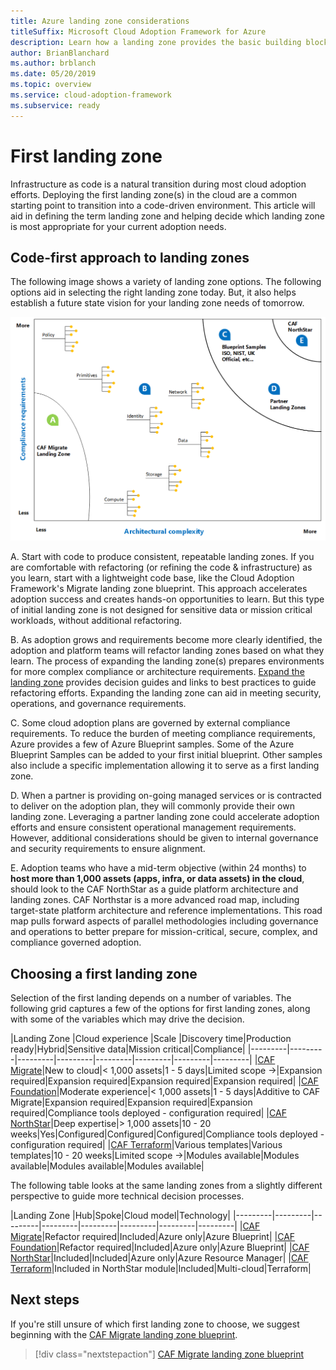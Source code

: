 ```yaml
---
title: Azure landing zone considerations
titleSuffix: Microsoft Cloud Adoption Framework for Azure
description: Learn how a landing zone provides the basic building block of any cloud adoption environment.
author: BrianBlanchard
ms.author: brblanch
ms.date: 05/20/2019
ms.topic: overview
ms.service: cloud-adoption-framework
ms.subservice: ready
---
```


# First landing zone

Infrastructure as code is a natural transition during most cloud adoption efforts. Deploying the first landing zone(s) in the cloud are a common starting point to transition into a code-driven environment. This article will aid in defining the term landing zone and helping decide which landing zone is most appropriate for your current adoption needs.

## Code-first approach to landing zones

The following image shows a variety of landing zone options. The following options aid in selecting the right landing zone today. But, it also helps establish a future state vision for your landing zone needs of tomorrow.

![Landing zone options](../../_images/ready/landing-zone-options.png)

A. Start with code to produce consistent, repeatable landing zones. If you are comfortable with refactoring (or refining the code & infrastructure) as you learn, start with a lightweight code base, like the Cloud Adoption Framework's Migrate landing zone blueprint. This approach accelerates adoption success and creates hands-on opportunities to learn. But this type of initial landing zone is not designed for sensitive data or mission critical workloads, without additional refactoring.

B. As adoption grows and requirements become more clearly identified, the adoption and platform teams will refactor landing zones based on what they learn. The process of expanding the landing zone(s) prepares environments for more complex compliance or architecture requirements. [Expand the landing zone](../considerations/index.md) provides decision guides and links to best practices to guide refactoring efforts. Expanding the landing zone can aid in meeting security, operations, and governance requirements.

C. Some cloud adoption plans are governed by external compliance requirements. To reduce the burden of meeting compliance requirements, Azure provides a few of Azure Blueprint samples. Some of the Azure Blueprint Samples can be added to your first initial blueprint. Other samples also include a specific implementation allowing it to serve as a first landing zone.

D. When a partner is providing on-going managed services or is contracted to deliver on the adoption plan, they will commonly provide their own landing zone. Leveraging a partner landing zone could accelerate adoption efforts and ensure consistent operational management requirements. However, additional considerations should be given to internal governance and security requirements to ensure alignment.

E. Adoption teams who have a mid-term objective (within 24 months) to **host more than 1,000 assets (apps, infra, or data assets) in the cloud**, should look to the CAF NorthStar as a guide platform architecture and landing zones. CAF Northstar is a more advanced road map, including target-state platform architecture and reference implementations. This road map pulls forward aspects of parallel methodologies including governance and operations to better prepare for mission-critical, secure, complex, and compliance governed adoption.

## Choosing a first landing zone

Selection of the first landing depends on a number of variables. The following grid captures a few of the options for first landing zones, along with some of the variables which may drive the decision.

|Landing Zone  |Cloud experience  |Scale  |Discovery time|Production ready|Hybrid|Sensitive data|Mission critical|Compliance|
|---------|---------|---------|---------|---------|---------|---------|---------|
|[CAF Migrate](./migrate-landing-zone.md)|New to cloud|< 1,000 assets|1 - 5 days|Limited scope ->|Expansion required|Expansion required|Expansion required|Expansion required|
|[CAF Foundation](./foundation-blueprint.md)|Moderate experience|< 1,000 assets|1 - 5 days|Additive to CAF Migrate|Expansion required|Expansion required|Expansion required|Compliance tools deployed - configuration required|
|[CAF NorthStar](./northstar.md)|Deep expertise|> 1,000 assets|10 - 20 weeks|Yes|Configured|Configured|Configured|Compliance tools deployed - configuration required|
|[CAF Terraform](../expanded-scope/terraform-landing-zone.md)|Various templates|Various templates|10 - 20 weeks|Limited scope ->|Modules available|Modules available|Modules available|Modules available|

The following table looks at the same landing zones from a slightly different perspective to guide more technical decision processes.

|Landing Zone  |Hub|Spoke|Cloud model|Technology|
|---------|---------|---------|---------|---------|---------|---------|---------|
|[CAF Migrate](./migrate-landing-zone.md)|Refactor required|Included|Azure only|Azure Blueprint|
|[CAF Foundation](./foundation-blueprint.md)|Refactor required|Included|Azure only|Azure Blueprint|
|[CAF NorthStar](./northstar.md)|Included|Included|Azure only|Azure Resource Manager|
|[CAF Terraform](../expanded-scope/terraform.md)|Included in NorthStar module|Included|Multi-cloud|Terraform|

## Next steps

If you're still unsure of which first landing zone to choose, we suggest beginning with the [CAF Migrate landing zone blueprint](./migrate-landing-zone.md).

> [!div class="nextstepaction"]
> [CAF Migrate landing zone blueprint](./migrate-landing-zone.md)

